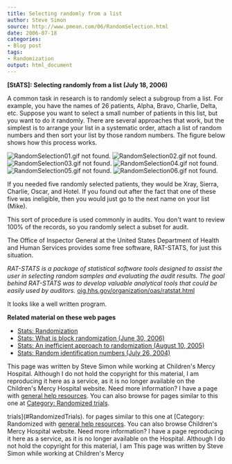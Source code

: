 ```yaml
---
title: Selecting randomly from a list
author: Steve Simon
source: http://www.pmean.com/06/RandomSelection.html
date: 2006-07-18
categories:
- Blog post
tags:
- Randomization
output: html_document
---
```

**[StATS]:** **Selecting randomly from a list (July
18, 2006)**

A common task in research is to randomly select a subgroup from a list.
For example, you have the names of 26 patients, Alpha, Bravo, Charlie,
Delta, etc. Suppose you want to select a small number of patients in
this list, but you want to do it randomly. There are several approaches
that work, but the simplest is to arrange your list in a systematic
order, attach a list of random numbers and then sort your list by those
random numbers. The figure below shows how this process works.

![RandomSelection01.gif not found.](http://www.pmean.com/new-images/06/RandomSelection01.png)
![RandomSelection02.gif not found.](http://www.pmean.com/new-images/06/RandomSelection02.png)
![RandomSelection03.gif not found.](http://www.pmean.com/new-images/06/RandomSelection03.png)
![RandomSelection04.gif not found.](http://www.pmean.com/new-images/06/RandomSelection04.png)
![RandomSelection05.gif not found.](http://www.pmean.com/new-images/06/RandomSelection05.png)
![RandomSelection06.gif not found.](http://www.pmean.com/new-images/06/RandomSelection06.png)

If you needed five randomly selected patients, they would be Xray,
Sierra, Charlie, Oscar, and Hotel. If you found out after the fact that
one of these five was ineligible, then you would just go to the next
name on your list (Mike).

This sort of procedure is used commonly in audits. You don't want to
review 100% of the records, so you randomly select a subset for audit.

The Office of Inspector General at the United States Department of
Health and Human Services provides some free software, RAT-STATS, for
just this situation.

*RAT-STATS is a package of statistical software tools designed to
assist the user in selecting random samples and evaluating the audit
results. The goal behind RAT-STATS was to develop valuable analytical
tools that could be easily used by auditors.*
[oig.hhs.gov/organization/oas/ratstat.html](http://oig.hhs.gov/organization/oas/ratstat.html)

It looks like a well written program.

**Related material on these web pages**

-   [Stats: Randomization](../plan/random.asp)
-   [Stats: What is block randomization (June
    30, 2006)](BlockRandomization.html)
-   [Stats: An inefficient approach to randomization (August
    10, 2005)](http://www.pmean.com/weblog2005/Randomization.asp)
-   [Stats: Random identification numbers (July
    26, 2004)](http://www.pmean.com/weblog2004/RandomID.asp)

This page was written by Steve Simon while working at Children's Mercy
Hospital. Although I do not hold the copyright for this material, I am
reproducing it here as a service, as it is no longer available on the
Children's Mercy Hospital website. Need more information? I have a page
with [general help resources](../GeneralHelp.html). You can also browse
for pages similar to this one at [Category: Randomized
trials](#RandomizedTrials).
<!---More--->
trials](#RandomizedTrials).
for pages similar to this one at [Category: Randomized
with [general help resources](../GeneralHelp.html). You can also browse
Children's Mercy Hospital website. Need more information? I have a page
reproducing it here as a service, as it is no longer available on the
Hospital. Although I do not hold the copyright for this material, I am
This page was written by Steve Simon while working at Children's Mercy

<!---Do not use
**[StATS]:** **Selecting randomly from a list (July
This page was written by Steve Simon while working at Children's Mercy
Hospital. Although I do not hold the copyright for this material, I am
reproducing it here as a service, as it is no longer available on the
Children's Mercy Hospital website. Need more information? I have a page
with [general help resources](../GeneralHelp.html). You can also browse
for pages similar to this one at [Category: Randomized
trials](#RandomizedTrials).
--->

